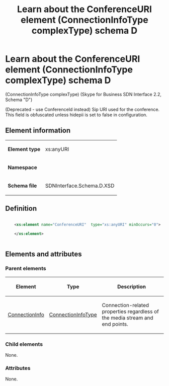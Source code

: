 ﻿---
title: Learn about the ConferenceURI element (ConnectionInfoType complexType) schema D
TOCTitle: ConferenceURI element
ms:assetid: 9df0b395-0489-b03e-2b31-b97da484d7d9
ms:mtpsurl: https://msdn.microsoft.com/library/Mt149448(v=office.16)
ms:contentKeyID: 65855395
ms.date: 08/24/2015
mtps_version: v=office.16
dev_langs:
- xml
---

# Learn about the ConferenceURI element (ConnectionInfoType complexType) schema D

(ConnectionInfoType complexType) (Skype for Business SDN Interface 2.2, Schema "D")

(Deprecated - use ConferenceId instead) Sip URI used for the conference. This field is obfuscated unless hidepii is set to false in configuration.

## Element information

<table>

<tbody>
<tr class="odd">
<td><p><strong>Element type</strong></p></td>
<td><p>xs:anyURI</p></td>
</tr>
<tr class="even">
<td><p><strong>Namespace</strong></p></td>
<td><p></p></td>
</tr>
<tr class="odd">
<td><p><strong>Schema file</strong></p></td>
<td><p>SDNInterface.Schema.D.XSD</p></td>
</tr>
</tbody>
</table>


## Definition

```xml

    <xs:element name="ConferenceURI"  type="xs:anyURI" minOccurs="0">
    
    </xs:element>
  
```

## Elements and attributes

### Parent elements

<table>

<thead>
<tr class="header">
<th><p>Element</p></th>
<th><p>Type</p></th>
<th><p>Description</p></th>
</tr>
</thead>
<tbody>
<tr class="odd">
<td><p><a href="connectioninfo-element-messagetype-complextype-skype-for-business-sdn-interface-2-2-schema-d.md">ConnectionInfo</a></p></td>
<td><p><a href="connectioninfotype-complextype-skype-for-business-sdn-interface-2-2-schema-d.md">ConnectionInfoType</a></p></td>
<td><p>Connection-related properties regardless of the media stream and end points.</p></td>
</tr>
</tbody>
</table>


### Child elements

None.

### Attributes

None.

